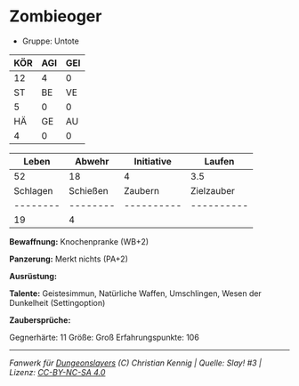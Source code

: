 # Zombieoger  
- Gruppe: Untote  

| KÖR | AGI | GEI |  
| --- | --- | --- |  
| 12  | 4   | 0   |
| ST  | BE  | VE  |  
| 5   | 0   | 0   |
| HÄ  | GE  | AU  |  
| 4   | 0   | 0   |


| Leben    | Abwehr   | Initiative | Laufen     |
| -------- | -------- | ---------- | ---------- |
| 52       | 18       | 4          | 3.5        |
| Schlagen | Schießen | Zaubern    | Zielzauber |
| -------- | -------- | ---------- | ---------- |
| 19       | 4        |            |            |

**Bewaffnung:**
Knochenpranke (WB+2)

**Panzerung:**
Merkt nichts (PA+2)

**Ausrüstung:**


**Talente:**
Geistesimmun, Natürliche Waffen, Umschlingen, Wesen der Dunkelheit (Settingoption)

**Zaubersprüche:**


Gegnerhärte: 11
Größe: Groß
Erfahrungspunkte: 106



___
*Fanwerk für [Dungeonslayers](https://www.dungeonslayers.net/) (C) Christian Kennig | Quelle: Slay! #3 | Lizenz: [CC-BY-NC-SA 4.0](https://creativecommons.org/licenses/by-nc-sa/4.0/deed.de)*